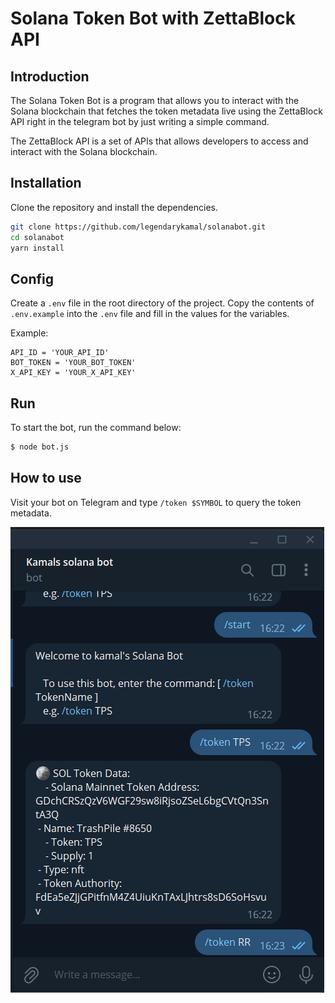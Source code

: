# Solana Token Bot with ZettaBlock API

## Introduction

 The Solana Token Bot is a program that allows you to interact with the Solana blockchain that fetches the token metadata live using the ZettaBlock API right in the telegram bot by just writing a simple command. 
 
 The ZettaBlock API is a set of APIs that allows developers to access and interact with the Solana blockchain.

## Installation

Clone the repository and install the dependencies.

```bash
git clone https://github.com/legendarykamal/solanabot.git
cd solanabot
yarn install
```

## Config

Create a `.env` file in the root directory of the project. Copy the contents of `.env.example` into the `.env` file and fill in the values for the variables.

Example:
```
API_ID = 'YOUR_API_ID'
BOT_TOKEN = 'YOUR_BOT_TOKEN'
X_API_KEY = 'YOUR_X_API_KEY'
```

## Run

To start the bot, run the command below:

```bash
$ node bot.js
```

## How to use

Visit your bot on Telegram and type `/token $SYMBOL` to query the token metadata.

![bot](botexample.png)
